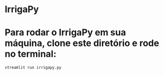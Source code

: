 # IrrigaPy
# Para rodar o IrrigaPy em sua máquina, clone este diretório e rode no terminal:
```streamlit run irrigapy.py```
